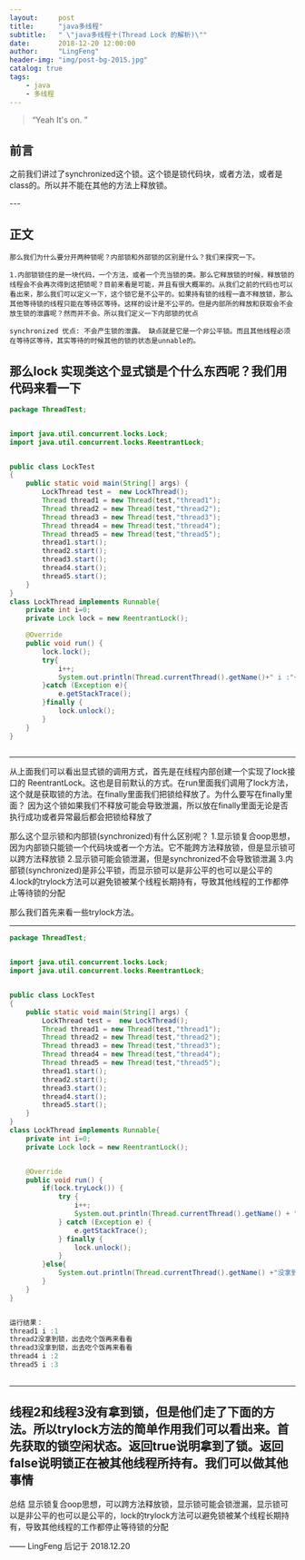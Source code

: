 ```yaml
---
layout:     post
title:      "java多线程"
subtitle:   " \"java多线程十(Thread Lock 的解析)\""
date:       2018-12-20 12:00:00
author:     "LingFeng"
header-img: "img/post-bg-2015.jpg"
catalog: true
tags:
    - java
    - 多线程
---
```


> “Yeah It's on. ”


## 前言

之前我们讲过了synchronized这个锁。这个锁是锁代码块，或者方法，或者是class的。所以并不能在其他的方法上释放锁。
 
 
<p id = "build"></p>
---

## 正文
 
    那么我们为什么要分开两种锁呢？内部锁和外部锁的区别是什么？我们来探究一下。

    1.内部锁锁住的是一块代码，一个方法，或者一个充当锁的类。那么它释放锁的时候，释放锁的线程会不会再次得到这把锁呢？目前来看是可能，并且有很大概率的。从我们之前的代码也可以看出来，那么我们可以定义一下，这个锁它是不公平的。如果持有锁的线程一直不释放锁，那么其他等待锁的线程只能在等待区等待。这样的设计是不公平的。但是内部所的释放和获取会不会放生锁的泄露呢？然而并不会。所以我们定义一下内部锁的优点

    synchronized 优点: 不会产生锁的泄露。 缺点就是它是一个非公平锁。而且其他线程必须在等待区等待，其实等待的时候其他的锁的状态是unnable的。

那么lock 实现类这个显式锁是个什么东西呢？我们用代码来看一下
---
	
```java 
package ThreadTest;


import java.util.concurrent.locks.Lock;
import java.util.concurrent.locks.ReentrantLock;


public class LockTest
{
    public static void main(String[] args) {
        LockThread test =  new LockThread();
        Thread thread1 = new Thread(test,"thread1");
        Thread thread2 = new Thread(test,"thread2");
        Thread thread3 = new Thread(test,"thread3");
        Thread thread4 = new Thread(test,"thread4");
        Thread thread5 = new Thread(test,"thread5");
        thread1.start();
        thread2.start();
        thread3.start();
        thread4.start();
        thread5.start();
    }
}
class LockThread implements Runnable{
    private int i=0;
    private Lock lock = new ReentrantLock();

    @Override
    public void run() {
        lock.lock();
        try{
            i++;
            System.out.println(Thread.currentThread().getName()+" i :"+i);
        }catch (Exception e){
            e.getStackTrace();
        }finally {
            lock.unlock();
        }
    }
}
 
```
 
---

从上面我们可以看出显式锁的调用方式，首先是在线程内部创建一个实现了lock接口的 ReentrantLock。这也是目前默认的方式。在run里面我们调用了lock方法，这个就是获取锁的方法。在finally里面我们把锁给释放了。为什么要写在finally里面？ 因为这个锁如果我们不释放可能会导致泄漏，所以放在finally里面无论是否执行成功或者异常最后都会把锁给释放了

那么这个显示锁和内部锁(synchronized)有什么区别呢？
1.显示锁复合oop思想，因为内部锁只能锁一个代码块或者一个方法。它不能跨方法释放锁，但是显示锁可以跨方法释放锁
2.显示锁可能会锁泄漏，但是synchronized不会导致锁泄漏
3.内部锁(synchronized)是非公平锁，而显示锁可以是非公平的也可以是公平的
4.lock的trylock方法可以避免锁被某个线程长期持有，导致其他线程的工作都停止等待锁的分配

那么我们首先来看一些trylock方法。

---
 
```java
package ThreadTest;


import java.util.concurrent.locks.Lock;
import java.util.concurrent.locks.ReentrantLock;


public class LockTest
{
    public static void main(String[] args) {
        LockThread test =  new LockThread();
        Thread thread1 = new Thread(test,"thread1");
        Thread thread2 = new Thread(test,"thread2");
        Thread thread3 = new Thread(test,"thread3");
        Thread thread4 = new Thread(test,"thread4");
        Thread thread5 = new Thread(test,"thread5");
        thread1.start();
        thread2.start();
        thread3.start();
        thread4.start();
        thread5.start();
    }
}
class LockThread implements Runnable{
    private int i=0;
    private Lock lock = new ReentrantLock();


    @Override
    public void run() {
        if(lock.tryLock()) {
            try {
                i++;
                System.out.println(Thread.currentThread().getName() + " i :" + i);
            } catch (Exception e) {
                e.getStackTrace();
            } finally {
                lock.unlock();
            }
        }else{
            System.out.println(Thread.currentThread().getName() +"没拿到锁，出去吃个饭再来看看");
        }
    }
}


运行结果：
thread1 i :1
thread2没拿到锁，出去吃个饭再来看看
thread3没拿到锁，出去吃个饭再来看看
thread4 i :2
thread5 i :3
 
```

---
   线程2和线程3没有拿到锁，但是他们走了下面的方法。所以trylock方法的简单作用我们可以看出来。首先获取的锁空闲状态。返回true说明拿到了锁。返回false说明锁正在被其他线程所持有。我们可以做其他事情
---

总结
    显示锁复合oop思想，可以跨方法释放锁，显示锁可能会锁泄漏，显示锁可以是非公平的也可以是公平的，lock的trylock方法可以避免锁被某个线程长期持有，导致其他线程的工作都停止等待锁的分配

—— LingFeng 后记于 2018.12.20
